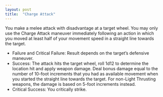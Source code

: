```yaml
---
layout: post
title:  "Charge Attack"
---
```

You make a melee attack with disadvantage at a target wheel. You may only use the Charge Attack maneuver immediately following an action in which you moved at least half of your movement speed in a straight line towards the target. 
* Failure and Critical Failure: Result depends on the target’s defensive maneuver.
* Success: The attack hits the target wheel, roll 1d12 to determine the location hit and apply weapon damage. Deal bonus damage equal to the number of 10-foot increments that you had as available movement when you started the straight line towards the target. For non-Light Thrusting weapons, the damage is based on 5-foot increments instead.
* Critical Success: You critically strike.

